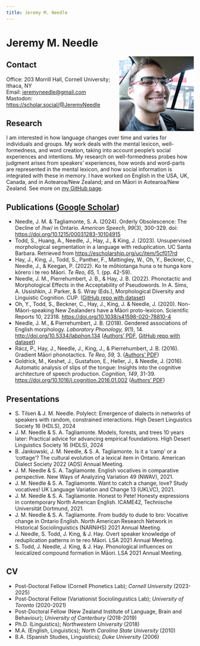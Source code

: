 ```yaml
---
title: Jeremy M. Needle
---
```

# Jeremy M. Needle
<img src="./jeremy_lo-res.jpeg" style="width: 200px; float: right;" />  
  


## Contact
Office: 203 Morrill Hall, Cornell University; Ithaca, NY  
Email: <jeremyneedle@gmail.com>  
Mastodon: <https://scholar.social/@JeremyNeedle>

## Research
I am interested in how language changes over time and varies for individuals and groups. My work deals with the mental lexicon, well-formedness, and word creation, taking into account people’s social experiences and intentions. My research on well-formedness probes how judgment arises from speakers’ experiences, how words and word-parts are represented in the mental lexicon, and how social information is integrated with these in memory. I have worked on English in the USA, UK, Canada, and in Aotearoa/New Zealand; and on Māori in Aotearoa/New Zealand. See more on [my GitHub page](https://github.com/jeremyneedle).

## Publications ([Google Scholar](https://scholar.google.com/citations?user=n9jbZNsAAAAJ&hl=en))  
* Needle, J. M. & Tagliamonte, S. A. (2024). Orderly Obsolescence: The Decline of /hw/ in Ontario. _American Speech, 99_(3), 300-329. doi: https://doi.org/10.1215/00031283-10104915  
* Todd, S., Huang, A., Needle, J., Hay, J., & King, J. (2023). Unsupervised morphological segmentation in a language with reduplication. UC Santa Barbara. Retrieved from https://escholarship.org/uc/item/5cf017rd  
* Hay, J., King, J., Todd, S., Panther, F., Mattingley, W., Oh, Y., Beckner, C., Needle, J., & Keegan, P. (2022). Ko te mōhiotanga huna o te hunga kore kōrero i te reo Māori. _Te Reo, 65,_ 1. (pp. 42-59).
* Needle, J. M., Pierrehumbert, J. B., & Hay, J. B. (2022). Phonotactic and Morphological Effects in the Acceptability of Pseudowords. In A. Sims, A. Ussishkin, J. Parker, & S. Wray (Eds.), Morphological Diversity and Linguistic Cognition. CUP. ([GitHub repo with dataset](https://github.com/jeremyneedle/NeedlePierrehumbertHay_Pseudowords))
* Oh, Y., Todd, S., Beckner, C., Hay, J., King, J. & Needle, J. (2020). Non-Māori-speaking New Zealanders have a Māori proto-lexicon. Scientific Reports 10, 22318. https://doi.org/10.1038/s41598-020-78810-4  
* Needle, J. M., & Pierrehumbert, J. B. (2018). Gendered associations of English morphology. _Laboratory Phonology, 9_(1), 14. http://doi.org/10.5334/labphon.134 ([Authors’ PDF](https://github.com/jeremyneedle/NeedlePierrehumbert2018_Gendered/blob/master/gender_decomp_inline-images.pdf), [GitHub repo with dataset](https://github.com/jeremyneedle/NeedlePierrehumbert2018_Gendered))
* Rácz, P., Hay, J., Needle, J., King, J., & Pierrehumbert, J. B. (2016). Gradient Māori phonotactics. _Te Reo, 59,_ 3. ([Authors’ PDF](http://www.phon.ox.ac.uk/jpierrehumbert/publications/gradient_maori_phonotactics_te_reo.pdf))
* Goldrick, M., Keshet, J., Gustafson, E., Heller, J., & Needle, J. (2016). Automatic analysis of slips of the tongue: Insights into the cognitive architecture of speech production. _Cognition, 149_, 31-39. https://doi.org/10.1016/j.cognition.2016.01.002 ([Authors’ PDF](http://faculty.wcas.northwestern.edu/matt-goldrick/v2/publications/pdfs/autovot.pdf))

## Presentations  
* S. Tilsen & J. M. Needle. Polylect: Emergence of dialects in networks of speakers with random, constrained interactions. High Desert Linguistics Society 16 (HDLS), 2024
* J. M. Needle & S. A. Tagliamonte. Models, forests, and trees 10 years later: Practical advice for advancing empirical foundations. High Desert Linguistics Society 16 (HDLS), 2024
* B. Jankowski, J. M. Needle, & S. A. Tagliamonte. Is it a ‘camp’ or a ‘cottage’? The cultural evolution of a lexical item in Ontario. American Dialect Society 2022 (ADS) Annual Meeting.
* J. M. Needle & S. A. Tagliamonte. English vocatives in comparative perspective. New Ways of Analyzing Variation 49 (NWAV), 2021.  
* J. M. Needle & S. A. Tagliamonte. Want to catch a change, love? Study vocatives! UK Language Variation and Change 13 (UKLVC), 2021.  
* J. M. Needle & S. A. Tagliamonte. Honest to Pete! Honesty expressions in contemporary North American English. ICAME42, Technische Universität Dortmund, 2021.  
* J. M. Needle & S. A. Tagliamonte. From buddy to dude to bro: Vocative change in Ontario English. North American Research Network in Historical Sociolinguistics (NARNiHS) 2021 Annual Meeting.  
* J. Needle, S. Todd, J. King, & J. Hay. Overt speaker knowledge of reduplication patterns in te reo Māori. LSA 2021 Annual Meeting.  
* S. Todd, J. Needle, J. King, & J. Hay. Phonological influences on lexicalized compound formation in Māori. LSA 2021 Annual Meeting.  

## CV
* Post-Doctoral Fellow (Cornell Phonetics Lab); _Cornell University_ (2023-2025)
* Post-Doctoral Fellow (Variationist Sociolinguistics Lab); _University of Toronto_ (2020-2021)
* Post-Doctoral Fellow (New Zealand Institute of Language, Brain and Behaviour); _University of Canterbury_ (2018-2019)
* Ph.D. (Linguistics); _Northwestern University_ (2018)
* M.A. (English, Linguistics); _North Carolina State University_ (2010)
* B.A. (Spanish Studies, Linguistics); _Duke University_ (2006)
